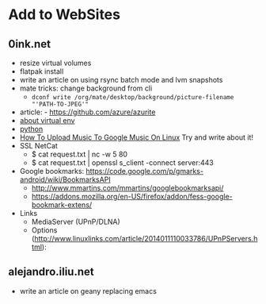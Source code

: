 # Add to WebSites

## 0ink.net

- resize virtual volumes
- flatpak install
- write an article on using rsync batch mode and lvm snapshots
- mate tricks: change background from cli
    - `dconf write /org/mate/desktop/background/picture-filename "'PATH-TO-JPEG'"`
- article: - https://github.com/azure/azurite
- [about virtual env](https://stackoverflow.com/questions/27695501/use-virtualenv-in-python-script)
- [python]([https://homes.cs.washington.edu/~yjzhang/notes/python_web.html])
- [How To Upload Music To Google Music On Linux](https://www.addictivetips.com/ubuntu-linux-tips/upload-music-to-google-music-on-linux/) Try and write about it!
- SSL NetCat
    - $ cat request.txt | nc -w 5 <someserver> 80
    - $ cat request.txt | openssl s_client -connect server:443
- Google bookmarks: https://code.google.com/p/gmarks-android/wiki/BookmarksAPI
    - http://www.mmartins.com/mmartins/googlebookmarksapi/
    - https://addons.mozilla.org/en-US/firefox/addon/fess-google-bookmark-extens/
- Links
   * MediaServer (UPnP/DLNA)
   * Options (<http://www.linuxlinks.com/article/2014011110033786/UPnPServers.html>):

## alejandro.iliu.net

- write an article on geany replacing emacs


